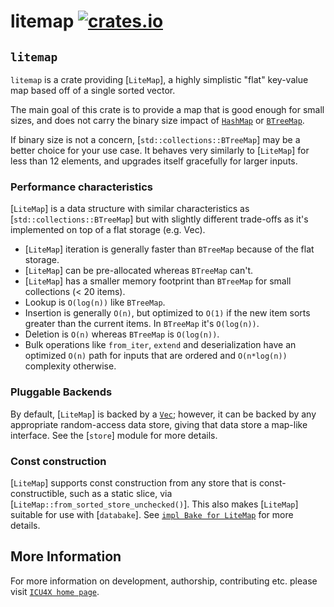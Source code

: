 # litemap [![crates.io](https://img.shields.io/crates/v/litemap)](https://crates.io/crates/litemap)

<!-- cargo-rdme start -->

## `litemap`

`litemap` is a crate providing [`LiteMap`], a highly simplistic "flat" key-value map
based off of a single sorted vector.

The main goal of this crate is to provide a map that is good enough for small
sizes, and does not carry the binary size impact of [`HashMap`](std::collections::HashMap)
or [`BTreeMap`](alloc::collections::BTreeMap).

If binary size is not a concern, [`std::collections::BTreeMap`] may be a better choice
for your use case. It behaves very similarly to [`LiteMap`] for less than 12 elements,
and upgrades itself gracefully for larger inputs.

### Performance characteristics

[`LiteMap`] is a data structure with similar characteristics as [`std::collections::BTreeMap`] but
with slightly different trade-offs as it's implemented on top of a flat storage (e.g. Vec).

* [`LiteMap`] iteration is generally faster than `BTreeMap` because of the flat storage.
* [`LiteMap`] can be pre-allocated whereas `BTreeMap` can't.
* [`LiteMap`] has a smaller memory footprint than `BTreeMap` for small collections (< 20 items).
* Lookup is `O(log(n))` like `BTreeMap`.
* Insertion is generally `O(n)`, but optimized to `O(1)` if the new item sorts greater than the current items. In `BTreeMap` it's `O(log(n))`.
* Deletion is `O(n)` whereas `BTreeMap` is `O(log(n))`.
* Bulk operations like `from_iter`, `extend` and deserialization have an optimized `O(n)` path
  for inputs that are ordered and `O(n*log(n))` complexity otherwise.

### Pluggable Backends

By default, [`LiteMap`] is backed by a [`Vec`]; however, it can be backed by any appropriate
random-access data store, giving that data store a map-like interface. See the [`store`]
module for more details.

### Const construction

[`LiteMap`] supports const construction from any store that is const-constructible, such as a
static slice, via [`LiteMap::from_sorted_store_unchecked()`]. This also makes [`LiteMap`]
suitable for use with [`databake`]. See [`impl Bake for LiteMap`] for more details.

[`impl Bake for LiteMap`]: ./struct.LiteMap.html#impl-Bake-for-LiteMap<K,+V,+S>
[`Vec`]: alloc::vec::Vec

<!-- cargo-rdme end -->

## More Information

For more information on development, authorship, contributing etc. please visit [`ICU4X home page`](https://github.com/unicode-org/icu4x).
